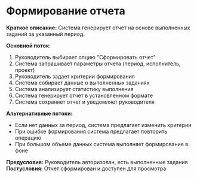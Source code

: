 # Формирование отчета

**Краткое описание:** Система генерирует отчет на основе выполненных заданий за указанный период.

**Основной поток:**
1. Руководитель выбирает опцию "Сформировать отчет"
2. Система запрашивает параметры отчета (период, исполнитель, проект)
3. Руководитель задает критерии формирования
4. Система собирает данные о выполненных заданиях
5. Система анализирует статистику выполнения
6. Система генерирует отчет в установленном формате
7. Система сохраняет отчет и уведомляет руководителя

**Альтернативные потоки:**
- Если нет данных за период, система предлагает изменить критерии
- При ошибке формирования система предлагает повторить операцию
- При большом объеме данных система выполняет формирование в фоне

**Предусловия:** Руководитель авторизован, есть выполненные задания
**Постусловия:** Отчет сформирован и доступен для просмотра
